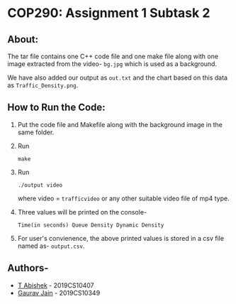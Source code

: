 # COP290: Assignment 1 Subtask 2

## About:
The tar file contains one C++ code file and one make file along with one image extracted from the video- ```bg.jpg``` which is used as a background.

We have also added our output as ```out.txt``` and the chart based on this data as ```Traffic_Density.png```.


## How to Run the Code:
1. Put the code file and Makefile along with the background image in the same folder.
2. Run 
    ```
    make
    ```
3. Run 
    ```
    ./output video
    ``` 
    where video = ```trafficvideo``` or any other suitable video file of mp4 type. 

4. Three values will be printed on the console- 
    ```
    Time(in seconds) Queue Density Dynamic Density
    ```
5. For user's convienence, the above printed values is stored in a csv file named as- ```output.csv```.



## Authors-

* [T Abishek](https://github.com/abishek2188/) -   2019CS10407
* [Gaurav Jain](https://github.com/GAURAV-28)   -   2019CS10349

